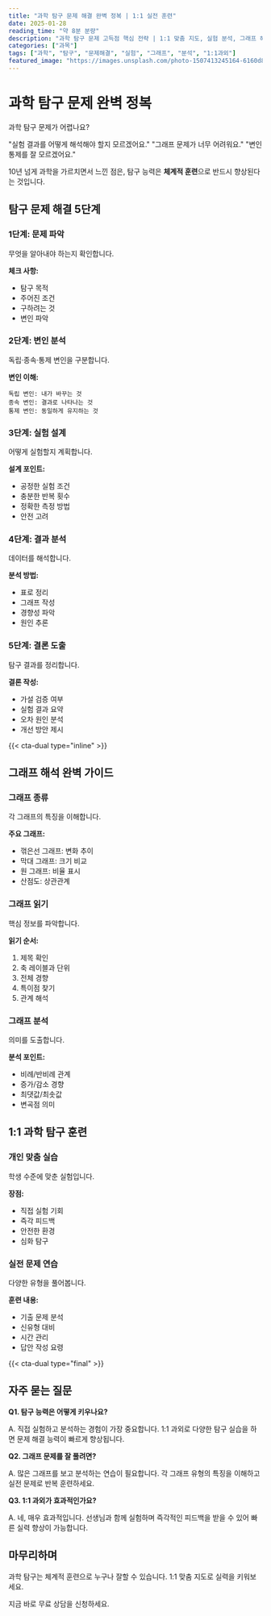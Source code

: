 ```yaml
---
title: "과학 탐구 문제 해결 완벽 정복 | 1:1 실전 훈련"
date: 2025-01-28
reading_time: "약 8분 분량"
description: "과학 탐구 문제 고득점 핵심 전략 | 1:1 맞춤 지도, 실험 분석, 그래프 해석 [2025년]"
categories: ["과목"]
tags: ["과학", "탐구", "문제해결", "실험", "그래프", "분석", "1:1과외"]
featured_image: "https://images.unsplash.com/photo-1507413245164-6160d8298b31?w=1200&h=630&fit=crop"
---
```


# 과학 탐구 문제 완벽 정복

과학 탐구 문제가 어렵나요?

"실험 결과를 어떻게 해석해야 할지 모르겠어요."
"그래프 문제가 너무 어려워요."
"변인 통제를 잘 모르겠어요."

10년 넘게 과학을 가르치면서 느낀 점은,
탐구 능력은 **체계적 훈련**으로 반드시 향상된다는 것입니다.

## 탐구 문제 해결 5단계

### 1단계: 문제 파악

무엇을 알아내야 하는지 확인합니다.

**체크 사항:**
- 탐구 목적
- 주어진 조건
- 구하려는 것
- 변인 파악

### 2단계: 변인 분석

독립·종속·통제 변인을 구분합니다.

**변인 이해:**
```
독립 변인: 내가 바꾸는 것
종속 변인: 결과로 나타나는 것
통제 변인: 동일하게 유지하는 것
```

### 3단계: 실험 설계

어떻게 실험할지 계획합니다.

**설계 포인트:**
- 공정한 실험 조건
- 충분한 반복 횟수
- 정확한 측정 방법
- 안전 고려

### 4단계: 결과 분석

데이터를 해석합니다.

**분석 방법:**
- 표로 정리
- 그래프 작성
- 경향성 파악
- 원인 추론

### 5단계: 결론 도출

탐구 결과를 정리합니다.

**결론 작성:**
- 가설 검증 여부
- 실험 결과 요약
- 오차 원인 분석
- 개선 방안 제시

{{< cta-dual type="inline" >}}

## 그래프 해석 완벽 가이드

### 그래프 종류

각 그래프의 특징을 이해합니다.

**주요 그래프:**
- 꺾은선 그래프: 변화 추이
- 막대 그래프: 크기 비교
- 원 그래프: 비율 표시
- 산점도: 상관관계

### 그래프 읽기

핵심 정보를 파악합니다.

**읽기 순서:**
1. 제목 확인
2. 축 레이블과 단위
3. 전체 경향
4. 특이점 찾기
5. 관계 해석

### 그래프 분석

의미를 도출합니다.

**분석 포인트:**
- 비례/반비례 관계
- 증가/감소 경향
- 최댓값/최솟값
- 변곡점 의미

## 1:1 과학 탐구 훈련

### 개인 맞춤 실습

학생 수준에 맞춘 실험입니다.

**장점:**
- 직접 실험 기회
- 즉각 피드백
- 안전한 환경
- 심화 탐구

### 실전 문제 연습

다양한 유형을 풀어봅니다.

**훈련 내용:**
- 기출 문제 분석
- 신유형 대비
- 시간 관리
- 답안 작성 요령

{{< cta-dual type="final" >}}

## 자주 묻는 질문

**Q1. 탐구 능력은 어떻게 키우나요?**

A. 직접 실험하고 분석하는 경험이 가장 중요합니다.
1:1 과외로 다양한 탐구 실습을 하면
문제 해결 능력이 빠르게 향상됩니다.

**Q2. 그래프 문제를 잘 풀려면?**

A. 많은 그래프를 보고 분석하는 연습이 필요합니다.
각 그래프 유형의 특징을 이해하고
실전 문제로 반복 훈련하세요.

**Q3. 1:1 과외가 효과적인가요?**

A. 네, 매우 효과적입니다.
선생님과 함께 실험하며
즉각적인 피드백을 받을 수 있어
빠른 실력 향상이 가능합니다.

## 마무리하며

과학 탐구는 체계적 훈련으로 누구나 잘할 수 있습니다.
1:1 맞춤 지도로 실력을 키워보세요.

지금 바로 무료 상담을 신청하세요.
